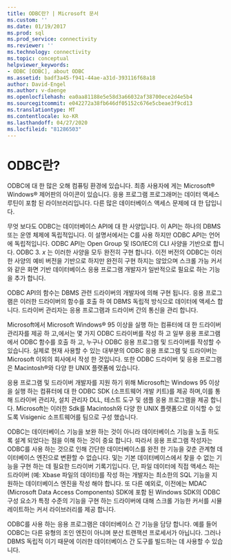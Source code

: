 ```yaml
---
title: ODBC란? | Microsoft 문서
ms.custom: ''
ms.date: 01/19/2017
ms.prod: sql
ms.prod_service: connectivity
ms.reviewer: ''
ms.technology: connectivity
ms.topic: conceptual
helpviewer_keywords:
- ODBC [ODBC], about ODBC
ms.assetid: badf3a45-f941-44ae-a31d-393116f68a18
author: David-Engel
ms.author: v-daenge
ms.openlocfilehash: ea0aa81188e5e58d3a66032af38700ece2d4e5b4
ms.sourcegitcommit: e042272a38fb646df05152c676e5cbeae3f9cd13
ms.translationtype: MT
ms.contentlocale: ko-KR
ms.lasthandoff: 04/27/2020
ms.locfileid: "81286503"
---
```

# <a name="what-is-odbc"></a>ODBC란?
ODBC에 대 한 많은 오해 컴퓨팅 환경에 있습니다. 최종 사용자에 게는 Microsoft® Windows® 제어판의 아이콘이 있습니다. 응용 프로그램 프로그래머는 데이터 액세스 루틴이 포함 된 라이브러리입니다. 다른 많은 데이터베이스 액세스 문제에 대 한 답입니다.  
  
 무엇 보다도 ODBC는 데이터베이스 API에 대 한 사양입니다. 이 API는 하나의 DBMS 또는 운영 체제에 독립적입니다. 이 설명서에서는 C를 사용 하지만 ODBC API는 언어에 독립적입니다. ODBC API는 Open Group 및 ISO/IEC의 CLI 사양을 기반으로 합니다. ODBC 3. *x* 는 이러한 사양을 모두 완전히 구현 합니다. 이전 버전의 ODBC는 이러한 사양의 예비 버전을 기반으로 하지만 완전히 구현 하지는 않았으며 스크롤 가능 커서와 같은 화면 기반 데이터베이스 응용 프로그램 개발자가 일반적으로 필요로 하는 기능을 추가 합니다.  
  
 ODBC API의 함수는 DBMS 관련 드라이버의 개발자에 의해 구현 됩니다. 응용 프로그램은 이러한 드라이버의 함수를 호출 하 여 DBMS 독립적 방식으로 데이터에 액세스 합니다. 드라이버 관리자는 응용 프로그램과 드라이버 간의 통신을 관리 합니다.  
  
 Microsoft에서 Microsoft Windows® 95 이상을 실행 하는 컴퓨터에 대 한 드라이버 관리자를 제공 하 고,에서는 몇 가지 ODBC 드라이버를 작성 하 고 일부 응용 프로그램에서 ODBC 함수를 호출 하 고, 누구나 ODBC 응용 프로그램 및 드라이버를 작성할 수 있습니다. 실제로 현재 사용할 수 있는 대부분의 ODBC 응용 프로그램 및 드라이버는 Microsoft 이외의 회사에서 작성 한 것입니다. 또한 ODBC 드라이버 및 응용 프로그램은 Macintosh®와 다양 한 UNIX 플랫폼에 있습니다.  
  
 응용 프로그램 및 드라이버 개발자를 지원 하기 위해 Microsoft는 Windows 95 이상을 실행 하는 컴퓨터에 대 한 ODBC SDK (소프트웨어 개발 키트)를 제공 하며,이를 통해 드라이버 관리자, 설치 관리자 DLL, 테스트 도구 및 샘플 응용 프로그램을 제공 합니다. Microsoft는 이러한 Sdk를 Macintosh와 다양 한 UNIX 플랫폼으로 이식할 수 있도록 Visigenic 소프트웨어를 팀으로 구성 했습니다.  
  
 ODBC는 데이터베이스 기능을 보완 하는 것이 아니라 데이터베이스 기능을 노출 하도록 설계 되었다는 점을 이해 하는 것이 중요 합니다. 따라서 응용 프로그램 작성자는 ODBC를 사용 하는 것으로 인해 간단한 데이터베이스를 완전 한 기능을 갖춘 관계형 데이터베이스 엔진으로 변환할 수 없습니다. 및는 기본 데이터베이스에서 찾을 수 없는 기능을 구현 하는 데 필요한 드라이버 기록기입니다. 단, 파일 데이터에 직접 액세스 하는 드라이버 (예: Xbase 파일의 데이터)를 작성 하는 개발자는 최소한의 SQL 기능을 지 원하는 데이터베이스 엔진을 작성 해야 합니다. 또 다른 예외로, 이전에는 MDAC (Microsoft Data Access Components) SDK에 포함 된 Windows SDK의 ODBC 구성 요소가 특정 수준의 기능을 구현 하는 드라이버에 대해 스크롤 가능한 커서를 시뮬레이트하는 커서 라이브러리를 제공 합니다.  
  
 ODBC를 사용 하는 응용 프로그램은 데이터베이스 간 기능을 담당 합니다. 예를 들어 ODBC는 다른 유형의 조인 엔진이 아니며 분산 트랜잭션 프로세서가 아닙니다. 그러나 DBMS 독립적 이기 때문에 이러한 데이터베이스 간 도구를 빌드하는 데 사용할 수 있습니다.
